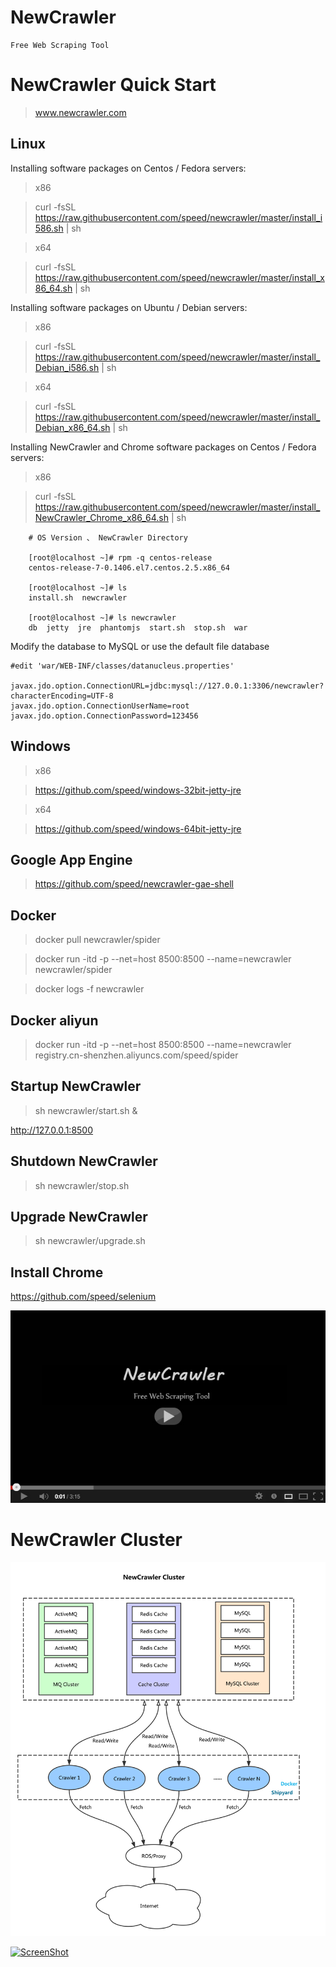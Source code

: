 

<!-- http://shields.io/-->

NewCrawler
=========================

    Free Web Scraping Tool
    
    
NewCrawler Quick Start
==============

>www.newcrawler.com

Linux
----

Installing software packages on Centos / Fedora servers:

>x86

>curl -fsSL https://raw.githubusercontent.com/speed/newcrawler/master/install_i586.sh | sh

>x64

>curl -fsSL https://raw.githubusercontent.com/speed/newcrawler/master/install_x86_64.sh | sh


Installing software packages on Ubuntu / Debian servers:

>x86

>curl -fsSL https://raw.githubusercontent.com/speed/newcrawler/master/install_Debian_i586.sh | sh

>x64

>curl -fsSL https://raw.githubusercontent.com/speed/newcrawler/master/install_Debian_x86_64.sh | sh


Installing NewCrawler and Chrome software packages on Centos / Fedora servers:

>x86

>curl -fsSL https://raw.githubusercontent.com/speed/newcrawler/master/install_NewCrawler_Chrome_x86_64.sh | sh





		# OS Version 、 NewCrawler Directory
		
		[root@localhost ~]# rpm -q centos-release
		centos-release-7-0.1406.el7.centos.2.5.x86_64

		[root@localhost ~]# ls
		install.sh  newcrawler

		[root@localhost ~]# ls newcrawler
		db  jetty  jre  phantomjs  start.sh  stop.sh  war

Modify the database to MySQL or use the default file database

	#edit 'war/WEB-INF/classes/datanucleus.properties'
	
	javax.jdo.option.ConnectionURL=jdbc:mysql://127.0.0.1:3306/newcrawler?characterEncoding=UTF-8
	javax.jdo.option.ConnectionUserName=root
	javax.jdo.option.ConnectionPassword=123456
	
Windows
----

>x86

>https://github.com/speed/windows-32bit-jetty-jre

>x64

>https://github.com/speed/windows-64bit-jetty-jre



Google App Engine
----

>https://github.com/speed/newcrawler-gae-shell


Docker
----

>docker pull newcrawler/spider

>docker run -itd -p --net=host 8500:8500 --name=newcrawler newcrawler/spider

>docker logs -f newcrawler

Docker aliyun
----

>docker run -itd -p --net=host 8500:8500 --name=newcrawler registry.cn-shenzhen.aliyuncs.com/speed/spider

	
Startup NewCrawler
----

>sh newcrawler/start.sh &

http://127.0.0.1:8500 


Shutdown NewCrawler
----

>sh newcrawler/stop.sh

Upgrade NewCrawler
----

>sh newcrawler/upgrade.sh

Install Chrome
----
https://github.com/speed/selenium

[![ScreenShot](https://raw.githubusercontent.com/speed/resources/master/images/NewCrawler_Video.jpg)](http://www.newcrawler.com/demo.html)



NewCrawler Cluster
=========================

![ScreenShot](https://raw.githubusercontent.com/speed/resources/master/images/NewCrawler%20Cluster2.png)



[![ScreenShot](https://bwh1.net/templates/organicbandwagon/images/logo.png)](https://bandwagonhost.com/aff.php?aff=42346)
